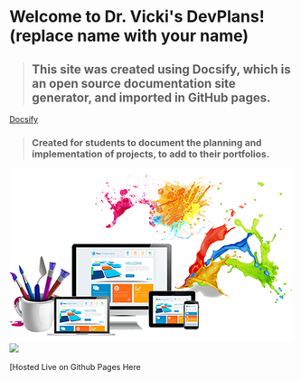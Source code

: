# Welcome to Dr. Vicki's DevPlans! (replace name with your name)

> ## This site was created using Docsify, which is an open source documentation site generator, and imported in GitHub pages. 
[Docsify](https://docsify.js.org)

> ### Created for students to document the planning and implementation of projects, to add to their portfolios.

![Welcome to DevPlans](./images/cover.jpg) ![](https://encrypted-tbn0.gstatic.com/images?q=tbn:ANd9GcQqRXJbsazRKz_6AcqwC7rUT7Rbu3V0oYIXDQ&usqp=CAU)

[Hosted Live on Github Pages Here

